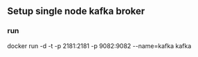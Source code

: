 ## Setup single node kafka broker

### run
docker run -d -t -p 2181:2181 -p 9082:9082 --name=kafka kafka
